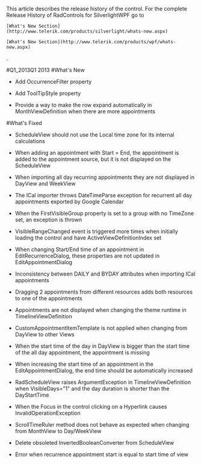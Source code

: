 This article describes the release history of the control.
For the complete Release History of RadControls for SilverlightWPF go to 
  		
    [What's New Section](http://www.telerik.com/products/silverlight/whats-new.aspx)
  
    [What's New Section](http://www.telerik.com/products/wpf/whats-new.aspx)
  .

   #Q1_2013Q1 2013
   #What's New
  * Add OccurrenceFilter property

  * Add ToolTipStyle property

  * Provide a way to make the row expand automatically in MonthViewDefinition when there are more appointments 

   #What's Fixed
  * ScheduleView should not use the Local time zone for its internal calculations

  * When adding an appointment with Start = End, the appointment is added to the appointment source, but it is not displayed on the ScheduleView

  * When importing all day recurring appointments they are not displayed in DayView and WeekView

  * The ICal importer throws DateTimeParse exception for recurrent all day appointments exported by Google Calendar 

  * When the FirstVisibleGroup property is set to a group with no TimeZone set, an exception is thrown 

  * VisibleRangeChanged event is triggered more times when initially loading the control and have ActiveViewDefinitionIndex set

  * When changing Start/End time of an appointment in EditRecurrenceDialog, these properties are not updated in EditAppointmentDialog 

  * Inconsistency between DAILY and BYDAY attributes when importing ICal appointments 

  * Dragging 2 appointments from different resources adds both resources to one of the appointments 

  * Appointments are not displayed when changing the theme runtime in TimelineViewDefinition

  * CustomAppointmentItemTemplate is not applied when changing from DayView to other Views 

  * When the start time of the day in DayView is bigger than the start time of the all day appointment, the appointment is missing 

  * When increasing the start time of an appointment in the EditAppointmentDialog, the end time should be automatically increased

  * RadScheduleView raises ArgumentException in TimelineViewDefinition when VisibleDays="1" and the day duration is shorter than the DayStartTime

  * When the Focus in the control clicking on a Hyperlink causes InvalidOperationException 

  * ScrollTimeRuler method does not behave as expected when changing from MonthView to Day/WeekView 

  * Delete obsoleted InvertedBooleanConverter from ScheduleView 

  * Error when recurrence appointment start is equal to start time of view

